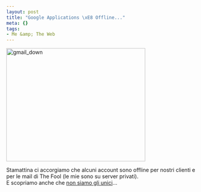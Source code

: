 ```yaml
--- 
layout: post
title: "Google Applications \xE8 Offline..."
meta: {}
tags: 
- Me &amp; The Web
---
```

<img src="http://www.lastknight.com/download//2009/05/gmail_down-368x300.jpg" alt="gmail_down" title="gmail_down" width="368" height="300" class="aligncenter size-medium wp-image-1484" />  
  
Stamattina ci accorgiamo che alcuni account sono offline per nostri clienti e per le mail di The Fool (le mie sono su server privati).  
E scopriamo anche che [non siamo gli unici](http://groups.google.com/group/google-mail-problem-solving-uk/browse_thread/thread/f254bfd06d021ad1)...  
  
 

